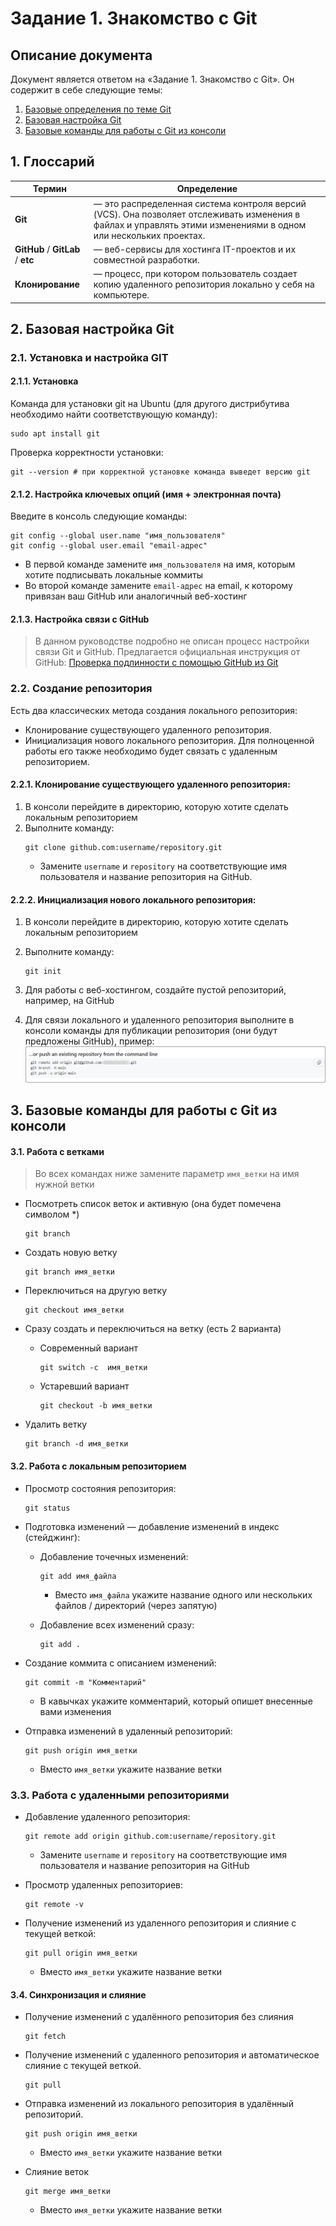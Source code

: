# Задание 1. Знакомство с Git
## Описание документа
Документ является ответом на «Задание 1. Знакомство с Git».
Он содержит в себе следующие темы:
1. [Базовые определения по теме Git](#title_1)
2. [Базовая настройка Git](#title_2)
3. [Базовые команды для работы с Git из консоли](#title_3)

## <a id="title_1">1. Глоссарий</a>
|Термин|Определение|
|------|------|
|**Git**|— это распределенная система контроля версий (VCS). Она позволяет отслеживать изменения в файлах и управлять этими изменениями в одном или нескольких проектах. 
|**GitHub** / **GitLab** / **etc**|— веб-сервисы для хостинга IT-проектов и их совместной разработки.
|**Клонирование**|— процесс, при котором пользователь создает копию удаленного репозитория локально у себя на компьютере.

## <a id="title_2">2. Базовая настройка Git</a>

### 2.1. Установка и настройка GIT
#### 2.1.1. Установка 
Команда для установки git на Ubuntu (для другого дистрибутива необходимо найти соответствующую команду):
```
sudo apt install git 
```

Проверка корректности установки:
```
git --version # при корректной установке команда выведет версию git
```

#### 2.1.2. Настройка ключевых опций (имя + электронная почта) 
Введите в консоль следующие команды:
```
git config --global user.name "имя_пользователя" 
git config --global user.email "email-адрес"
```  
- В первой команде замените `имя_пользователя` на имя, которым хотите подписывать локальные коммиты
- Во второй команде замените `email-адрес` на email, к которому привязан ваш GitHub или аналогичный веб-хостинг 

#### 2.1.3. Настройка связи с GitHub
> В данном руководстве подробно не описан процесс настройки связи Git и GitHub. Предлагается официальная инструкция от GitHub:
> [Проверка подлинности с помощью GitHub из Git](https://docs.github.com/ru/get-started/getting-started-with-git/set-up-git#%D0%BF%D1%80%D0%BE%D0%B2%D0%B5%D1%80%D0%BA%D0%B0-%D0%BF%D0%BE%D0%B4%D0%BB%D0%B8%D0%BD%D0%BD%D0%BE%D1%81%D1%82%D0%B8-%D1%81-%D0%BF%D0%BE%D0%BC%D0%BE%D1%89%D1%8C%D1%8E-github-%D0%B8%D0%B7-git)

  
### 2.2. Создание репозитория
Есть два классических метода создания локального репозитория:
- Клонирование существующего удаленного репозитория. 
- Инициализация нового локального репозитория. Для полноценной работы его также необходимо будет связать с удаленным репозиторием.

#### 2.2.1. Клонирование существующего удаленного репозитория:
1. В консоли перейдите в директорию, которую хотите сделать локальным репозиторием
2. Выполните команду:
    ```
    git clone github.com:username/repository.git 
    ```
     - Замените `username` и `repository` на соответствующие имя пользователя и название репозитория на GitHub.

#### 2.2.2. Инициализация нового локального репозитория:
1. В консоли перейдите в директорию, которую хотите сделать локальным репозиторием
2. Выполните команду:
    ```
    git init
    ```  

3. Для работы с веб-хостингом, создайте пустой репозиторий, например, на GitHub
4. Для связи локального и удаленного репозитория  выполните в консоли команды для публикации репозитория (они будут предложены GitHub), пример:
    ![alt text](image-2.png)
   

## <a id="title_3">3. Базовые команды для работы с Git из консоли</a>  
#### 3.1. Работа с ветками
> Во всех командах ниже замените параметр `имя_ветки` на имя нужной ветки

- Посмотреть список веток и активную (она будет помечена символом *)
    ```
    git branch
    ```

- Создать новую ветку              
    ```
    git branch имя_ветки
    ```      

- Переключиться на другую ветку
    ```
    git checkout имя_ветки
    ```

- Сразу создать и переключиться на ветку (есть 2 варианта)
    - Современный вариант
        ```
        git switch -c  имя_ветки 
        ```
    - Устаревший вариант
        ```
        git checkout -b имя_ветки 
        ```

- Удалить ветку
    ```
    git branch -d имя_ветки
    ```

#### 3.2. Работа с локальным репозиторием

- Просмотр состояния репозитория:
    ```
    git status
    ```

- Подготовка изменений — добавление изменений в индекс (стейджинг):
  - Добавление точечных изменений:
    ```
    git add имя_файла
    ```
    - Вместо `имя_файла` укажите название одного или нескольких файлов / директорий (через запятую)


  - Добавление всех изменений сразу:
    ```
    git add . 
    ```

- Создание коммита с описанием изменений:
    ```
    git commit -m "Комментарий"
    ```
    - В кавычках укажите комментарий, который опишет внесенные вами изменения


- Отправка изменений в удаленный репозиторий:
    ```
    git push origin имя_ветки
    ```
    - Вместо `имя_ветки` укажите название ветки
  

### 3.3. Работа с удаленными репозиториями

- Добавление удаленного репозитория:
    ```
    git remote add origin github.com:username/repository.git 
    ```
     - Замените `username` и `repository` на соответствующие имя пользователя и название репозитория на GitHub
  
- Просмотр удаленных репозиториев:
    ```
    git remote -v
    ```


- Получение изменений из удаленного репозитория и слияние с текущей веткой:
    ```
    git pull origin имя_ветки
    ```    
    - Вместо `имя_ветки` укажите название ветки

  

#### 3.4. Синхронизация и слияние
- Получение изменений с удалённого репозитория без слияния
  ```
  git fetch
  ```
  
- Получение изменений с удаленного репозитория и автоматическое слияние с текущей веткой.
  ```
  git pull
  ```
  
- Отправка изменений из локального репозитория в удалённый репозиторий.
  ```
  git push origin имя_ветки
  ```
  - Вместо `имя_ветки` укажите название ветки
  
- Слияние веток
  ```
  git merge имя_ветки
  ```
  - Вместо `имя_ветки` укажите название ветки